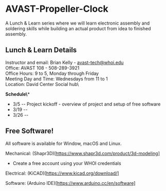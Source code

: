 # AVAST-Propeller-Clock
A Lunch &amp; Learn series where we will learn electronic assembly and soldering skills while building an actual product from idea to finished assembly.

## Lunch &amp; Learn Details
Instructor and email: Brian Kelly - avast-tech@whoi.edu\
Office: AVAST 108 - 508-289-3921\
Office Hours: 9 to 5, Monday through Friday\
Meeting Day and Time: Wednesdays from 11 to 1\
Location: David Center Social hub\

**Schedule\\***
* 3/5   -- Project kickoff - overview of project and setup of free software
* 3/19  --
* 3/26  --

## Free Software!
All software is available for Window, macOS and Linux.

Mechanical: (Shapr3D)[https://www.shapr3d.com/product/3d-modeling]
- Create a free account using your WHOI credentials

Electrical: (KiCAD)[https://www.kicad.org/download/]

Software: (Arduino IDE)[https://www.arduino.cc/en/software]

